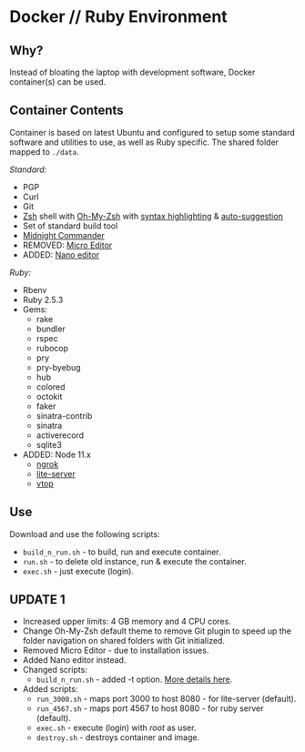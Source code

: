 # **Docker // Ruby Environment**

## **Why?**

Instead of bloating the laptop with development software, Docker container(s) can be used.

## **Container Contents**

Container is based on latest Ubuntu and configured to setup some standard software and utilities to use, as well as Ruby specific. The shared folder mapped to `./data`.

_Standard:_

- PGP
- Curl
- Git
- [Zsh](https://github.com/zsh-users/zsh) shell with [Oh-My-Zsh](https://github.com/robbyrussell/oh-my-zsh) with [syntax highlighting](https://github.com/zdharma/fast-syntax-highlighting) & [auto-suggestion](https://github.com/zsh-users/zsh-autosuggestions)
- Set of standard build tool
- [Midnight Commander](https://github.com/MidnightCommander/mc)
- REMOVED: [Micro Editor](https://micro-editor.github.io/)
- ADDED: [Nano editor](https://www.nano-editor.org)

_Ruby:_

- Rbenv
- Ruby 2.5.3
- Gems:
  - rake
  - bundler
  - rspec
  - rubocop
  - pry
  - pry-byebug
  - hub
  - colored
  - octokit
  - faker
  - sinatra-contrib
  - sinatra
  - activerecord
  - sqlite3
- ADDED: Node 11.x
  - [ngrok](https://ngrok.com)
  - [lite-server](https://github.com/johnpapa/lite-server)
  - [vtop](https://github.com/MrRio/vtop)

## **Use**

Download and use the following scripts:

- `build_n_run.sh` - to build, run and execute container.
- `run.sh` - to delete old instance, run & execute the container.
- `exec.sh` - just execute (login).


## **UPDATE 1**

- Increased upper limits: 4 GB memory and 4 CPU cores.
- Change Oh-My-Zsh default theme to remove Git plugin to speed up the folder navigation on shared folders with Git initialized.
- Removed Micro Editor - due to installation issues.
- Added Nano editor instead.
- Changed scripts:
  - `build_n_run.sh` - added -t option. [More details here](https://docs.docker.com/engine/reference/commandline/build/).
- Added scripts:
  - `run_3000.sh` - maps port 3000 to host 8080 - for lite-server (default).
  - `run_4567.sh` - maps port 4567 to host 8080 - for ruby server (default).
  - `exec.sh` - execute (login) with *root* as user.
  - `destroy.sh` - destroys container and image.
